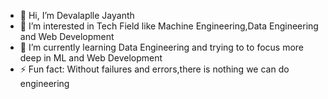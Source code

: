 - 👋 Hi, I’m Devalaplle Jayanth
- 👀 I’m interested in Tech Field like Machine Engineering,Data Engineering and Web Development
- 🌱 I’m currently learning Data Engineering and trying to to focus more deep in ML and Web Development
- ⚡ Fun fact: Without failures and errors,there is nothing we can do engineering

<!---
DJ2707/DJ2707 is a ✨ special ✨ repository because its `README.md` (this file) appears on your GitHub profile.
You can click the Preview link to take a look at your changes.
--->
